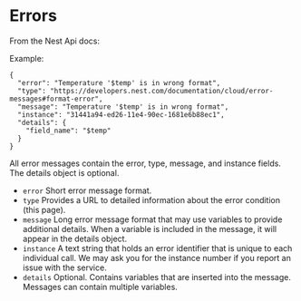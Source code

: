 # Errors

From the Nest Api docs:

Example:

```
{
  "error": "Temperature '$temp' is in wrong format",
  "type": "https://developers.nest.com/documentation/cloud/error-messages#format-error",
  "message": "Temperature '$temp' is in wrong format",
  "instance": "31441a94-ed26-11e4-90ec-1681e6b88ec1",
  "details": {
    "field_name": "$temp"
  }
}
```

All error messages contain the error, type, message, and instance fields. The details object is optional.

- `error` Short error message format.
- `type` Provides a URL to detailed information about the error condition (this page).
- `message` Long error message format that may use variables to provide additional details. When a variable is included in the message, it will appear in the details object.
- `instance` A text string that holds an error identifier that is unique to each individual call. We may ask you for the instance number if you report an issue with the service.
- `details` Optional. Contains variables that are inserted into the message. Messages can contain multiple variables.


